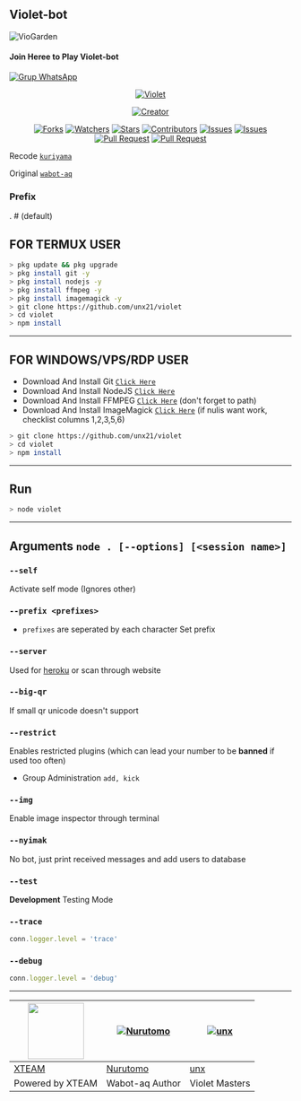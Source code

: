 ## Violet-bot
![VioGarden](https://user-images.githubusercontent.com/84166927/131236746-97df0d60-b812-43d0-b8b6-1f9363c54b6b.png)

#### Join Heree to Play Violet-bot
[![Grup WhatsApp](https://img.shields.io/badge/WhatsApp%20Group-25D366?style=for-the-badge&logo=whatsapp&logoColor=white)](https://chat.whatsapp.com/Ij7zZoDTDgHAi9TTfzu0ay)

<p align="center">
<a href="#"><img title="Violet" src="https://img.shields.io/badge/Violet-yellow?color=gold&style=flat-square"></a>
</p>
<p align="center">
<a href="https://github.com/unx21"><img title="Creator" src="https://img.shields.io/badge/Creator-unx-silver.svg?style=for-the-badge&logo=github"></a>
</p>
<p align="center">
<a href="https://github.com/unx21/violet/network/members"><img title="Forks" src="https://img.shields.io/github/forks/unx21/violet?label=Forks&color=red&style=flat-square"></a>
<a href="https://github.com/unx21/violet/watchers"><img title="Watchers" src="https://img.shields.io/github/watchers/unx21/violet?label=Watchers&color=orange&style=flat-square"></a>
<a href="https://github.com/unx21/violet/stargazers"><img title="Stars" src="https://img.shields.io/github/stars/unx21/violet?label=Stars&color=yellow&style=flat-square"></a>
<a href="https://github.com/unx21/violet/graphs/contributors"><img title="Contributors" src="https://img.shields.io/github/contributors/unx21/violet?label=Contributors&color=green&style=flat-square"></a>
<a href="https://github.com/unx21/violet/issues"><img title="Issues" src="https://img.shields.io/github/issues/unx21/violet?label=Issues&color=cyan&style=flat-square"></a>
<a href="https://github.com/unx21/violet/issues?q=is%3Aissue+is%3Aclosed"><img title="Issues" src="https://img.shields.io/github/issues-closed/unx21/violet?label=Issues&color=blue&style=flat-square"></a>
<a href="https://github.com/unx21/violet/pulls"><img title="Pull Request" src="https://img.shields.io/github/issues-pr/unx21/violet?label=PullRequest&color=purple&style=flat-square"></a>
<a href="https://github.com/unx21/violet/pulls?q=is%3Apr+is%3Aclosed"><img title="Pull Request" src="https://img.shields.io/github/issues-pr-closed/unx21/violet?label=PullRequest&color=succes&style=flat-square"></a>





Recode [`kuriyama`](https://GitHub.com/Kokoronationz/kuriyama)

Original [`wabot-aq`](https://GitHub.com/Nurutomo/wabot-aq)


### Prefix
. # (default)

## FOR TERMUX USER

```bash
> pkg update && pkg upgrade
> pkg install git -y
> pkg install nodejs -y
> pkg install ffmpeg -y
> pkg install imagemagick -y
> git clone https://github.com/unx21/violet
> cd violet
> npm install
```

---------

## FOR WINDOWS/VPS/RDP USER

* Download And Install Git [`Click Here`](https://git-scm.com/downloads)
* Download And Install NodeJS [`Click Here`](https://nodejs.org/en/download)
* Download And Install FFMPEG [`Click Here`](https://ffmpeg.org/download.html) (don't forget to path)
* Download And Install ImageMagick [`Click Here`](https://imagemagick.org/script/download.php) (if nulis want work,  checklist columns 1,2,3,5,6)

```bash
> git clone https://github.com/unx21/violet
> cd violet
> npm install
```

---------

## Run

```bash
> node violet

```

---------

## Arguments `node . [--options] [<session name>]`

### `--self`

Activate self mode (Ignores other)

### `--prefix <prefixes>`

* `prefixes` are seperated by each character
Set prefix

### `--server`

Used for [heroku](https://heroku.com/) or scan through website

### `--big-qr`

If small qr unicode doesn't support

### `--restrict`

Enables restricted plugins (which can lead your number to be **banned** if used too often)

* Group Administration `add, kick`

### `--img`

Enable image inspector through terminal

### `--nyimak`

No bot, just print received messages and add users to database

### `--test`

**Development** Testing Mode

### `--trace`

```js
conn.logger.level = 'trace'
```

### `--debug`

```js
conn.logger.level = 'debug'
```

---------

<a href="https://api.xteam.xyz"><img src="https://i.ibb.co/7j0vtwz/xlogo.png" width="100" height="100"></a> | [![Nurutomo](https://github.com/Nurutomo.png?size=100)](https://github.com/Nurutomo) |  [![unx](https://github.com/unx21.png?size=100)](https://github.com/unx21) 
----|----|----
[XTEAM](https://api.xteam.xyz/) | [Nurutomo](https://github.com/Nurutomo) | [unx](https://github.com/unx21)
Powered by XTEAM | Wabot-aq Author | Violet Masters
